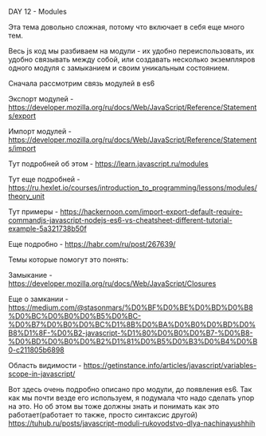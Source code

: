 DAY 12 - Modules

Эта тема довольно сложная, потому что включает в себя еще много тем.

Весь js код мы разбиваем на модули - их удобно переиспользовать, их удобно связывать между собой, или создавать несколько экземпляров одного модуля с замыканием и своим уникальным состоянием.

Сначала рассмотрим связь модулей в es6 

Экспорт модулей - 
https://developer.mozilla.org/ru/docs/Web/JavaScript/Reference/Statements/export

Импорт модулей - 
https://developer.mozilla.org/ru/docs/Web/JavaScript/Reference/Statements/import

Тут подробней об этом - 
https://learn.javascript.ru/modules

Тут еще подробней - https://ru.hexlet.io/courses/introduction_to_programming/lessons/modules/theory_unit

Тут примеры - 
https://hackernoon.com/import-export-default-require-commandjs-javascript-nodejs-es6-vs-cheatsheet-different-tutorial-example-5a321738b50f

Еще подробно - 
https://habr.com/ru/post/267639/


Темы которые помогут это понять:

Замыкание - 
https://developer.mozilla.org/ru/docs/Web/JavaScript/Closures

Еще о замкании - https://medium.com/@stasonmars/%D0%BF%D0%BE%D0%BD%D0%B8%D0%BC%D0%B0%D0%B5%D0%BC-%D0%B7%D0%B0%D0%BC%D1%8B%D0%BA%D0%B0%D0%BD%D0%B8%D1%8F-%D0%B2-javascript-%D1%80%D0%B0%D0%B7-%D0%B8-%D0%BD%D0%B0%D0%B2%D1%81%D0%B5%D0%B3%D0%B4%D0%B0-c211805b6898

Область видимости - 
https://getinstance.info/articles/javascript/variables-scope-in-javascript/


Вот здесь очень подробно описано про модули, до появления es6. Так как мы почти везде его используем, я подумала что надо сделать упор на это. Но об этом вы тоже должны знать и понимать как это работает(работает то также, просто синтаксис другой)
https://tuhub.ru/posts/javascript-moduli-rukovodstvo-dlya-nachinayushhih

